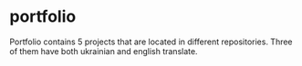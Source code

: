 # portfolio
Portfolio contains 5 projects that are located in different repositories. Three of them have both ukrainian and english translate.
